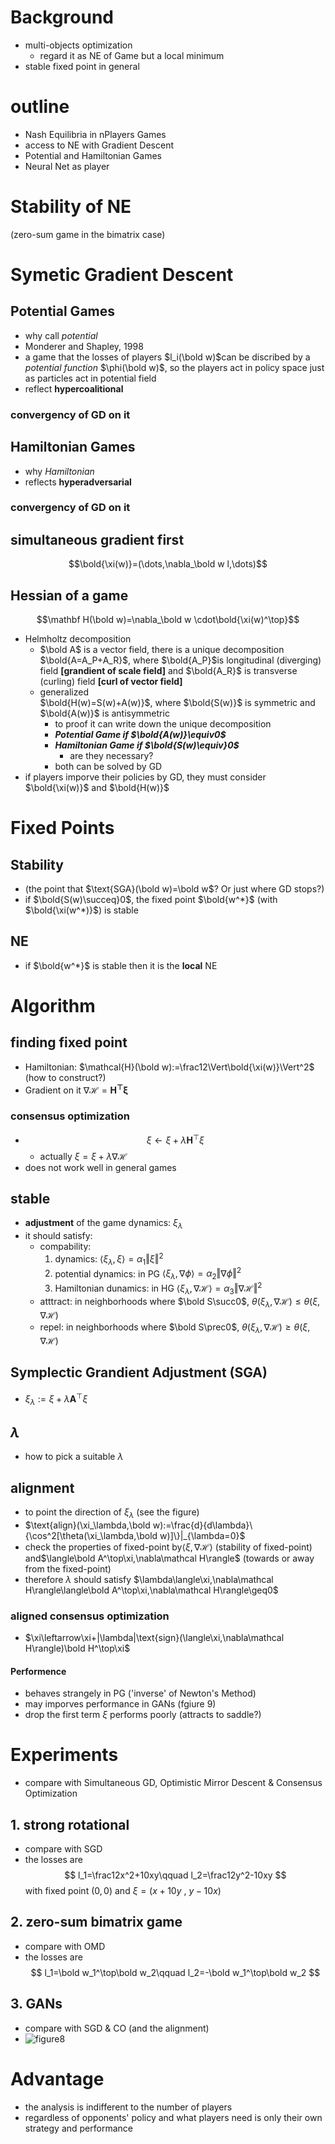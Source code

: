 # Background
+ multi-objects optimization
  + regard it as NE of Game but a local minimum
+ stable fixed point in general
# outline
+ Nash Equilibria in nPlayers Games
+ access to NE with Gradient Descent
+ Potential and Hamiltonian Games
+ Neural Net as player

# Stability of NE
  (zero-sum game in the bimatrix case)

# Symetic Gradient Descent
## Potential Games
+ why call *potential*
+ Monderer and Shapley, 1998
+ a game that the losses of players $l_i(\bold w)$can be discribed by a *potential function* $\phi(\bold w)$, so the players act in policy space just as particles act in potential field
+ reflect **hypercoalitional**
### convergency of GD on it
## Hamiltonian Games
+ why *Hamiltonian*
+ reflects **hyperadversarial**
### convergency of GD on it
## simultaneous gradient first
$$\bold{\xi(w)}=(\dots,\nabla_\bold w l,\dots)$$

## Hessian of a game
$$\mathbf H(\bold w)=\nabla_\bold w \cdot\bold{\xi(w)^\top}$$
+ Helmholtz decomposition
  + $\bold A$ is a vector field, there is a unique decomposition $\bold{A=A_P+A_R}$, where $\bold{A_P}$is longitudinal (diverging) field **[grandient of scale field]** and $\bold{A_R}$ is transverse (curling) field **[curl of vector field]**
  + generalized </br> $\bold{H(w)=S(w)+A(w)}$, where $\bold{S(w)}$ is symmetric and $\bold{A(w)}$ is antisymmetric
    + to proof it can write down the unique decomposition
    + ***Potential Game if $\bold{A(w)}\equiv0$***
    + ***Hamiltonian Game if $\bold{S(w)\equiv}0$***
      + are they necessary?
    + both can be solved by GD
+ if players imporve their policies by GD, they must consider $\bold{\xi(w)}$ and $\bold{H(w)}$
# Fixed Points
## Stability
+ (the point that $\text{SGA}(\bold w)=\bold w$? Or just where GD stops?)
+ if $\bold{S(w)\succeq}0$, the fixed point $\bold{w^*}$ (with $\bold{\xi(w^*)}$) is stable
## NE
+ if $\bold{w^*}$ is stable then it is the **local** NE

# Algorithm
## finding fixed point 
+ Hamiltonian: $\mathcal{H}(\bold w):=\frac12\Vert\bold{\xi(w)}\Vert^2$ (how to construct?)
+ Gradient on it $\nabla\mathcal H=\mathbf{H^\top\xi}$
### consensus optimization
+ $$\xi\leftarrow\xi+\lambda\mathbf H^\top\xi$$
  + actually $\xi=\xi+\lambda\nabla\mathcal H$
+ does not work well in general games
## stable
+ **adjustment** of the game dynamics: $\xi_\lambda$
+ it should satisfy:
  + compability:
    1. dynamics: $\langle\xi_\lambda,\xi\rangle=\alpha_1\Vert\xi\Vert^2$
    2. potential dynamics: in PG $\langle\xi_\lambda,\nabla\phi\rangle=\alpha_2\Vert\nabla\phi\Vert^2$
    3. Hamiltonian dunamics: in HG $\langle\xi_\lambda,\nabla\mathcal H\rangle=\alpha_3\Vert\nabla\mathcal H\Vert^2$
  + atttract: in neighborhoods where $\bold S\succ0$, $\theta(\xi_\lambda,\nabla\mathcal H)\leq\theta(\xi,\nabla\mathcal H)$
  + repel: in neighborhoods where $\bold S\prec0$, $\theta(\xi_\lambda,\nabla\mathcal H)\geq\theta(\xi,\nabla\mathcal H)$
## Symplectic Grandient Adjustment (SGA)
+ $\xi_\lambda:=\xi+\lambda\mathbf A^\top\xi$
## $\lambda$
+ how to pick a suitable $\lambda$
## alignment
+ to point the direction of $\xi_\lambda$ (see the figure)
+ $\text{align}(\xi_\lambda,\bold w):=\frac{d}{d\lambda}\{\cos^2[\theta(\xi_\lambda,\bold w)]\}|_{\lambda=0}$
+ check the properties of fixed-point by$\langle\xi,\nabla\mathcal H\rangle$ (stability of fixed-point) and$\langle\bold A^\top\xi,\nabla\mathcal H\rangle$ (towards or away from the fixed-point) 
+ therefore $\lambda$ should satisfy $\lambda\langle\xi,\nabla\mathcal H\rangle\langle\bold A^\top\xi,\nabla\mathcal H\rangle\geq0$
### aligned consensus optimization
+ $\xi\leftarrow\xi+|\lambda|\text{sign}(\langle\xi,\nabla\mathcal H\rangle)\bold H^\top\xi$
#### Performence
+ behaves strangely in PG ('inverse' of Newton's Method)
+ may imporves performance in GANs (fgiure 9)
+ drop the first term $\xi$ performs poorly (attracts to saddle?)
# Experiments
+ compare with Simultaneous GD, Optimistic Mirror Descent & Consensus Optimization
## 1. strong rotational
+ compare with SGD
+ the losses are
$$
l_1=\frac12x^2+10xy\qquad l_2=\frac12y^2-10xy
$$
with fixed point $(0,0)$ and $\xi=(x+10y\ ,\ y-10x)$
## 2. zero-sum bimatrix game
+ compare with OMD
+ the losses are
$$
l_1=\bold w_1^\top\bold w_2\qquad l_2=-\bold w_1^\top\bold w_2
$$
## 3. GANs
+ compare with SGD & CO (and the alignment)
+ ![figure8](https://s2.loli.net/2022/03/02/5rVm38xSzLAMIXG.png)
# Advantage
+ the analysis is indifferent to the number of players
+ regardless of opponents' policy and what players need is only their own strategy and performance


